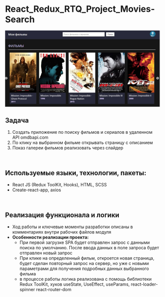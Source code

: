 # React_Redux_RTQ_Project_Movies-Search
 
![alt text](https://github.com/AntonioMikhailov/AntonioMikhailov/blob/main/assets/movies.jpg)
## Задача
1.	Создать приложение по поиску фильмов и сериалов в удаленном API omdbapi.com
2.	По клику на выбранном фильме открывать страницу с описанием 
3. Показ галереи фильмов реализовать через слайдер  
  

&nbsp;
## Используемые языки, технологии, пакеты:
-	React JS (Redux ToolKit, Hooks), HTML, SCSS
- Create-react-app, axios 

&nbsp;
## Реализация функционала и логики
-	Ход работы и ключевые моменты разработки описаны в комментариях внутри рабочих файлов модуля 
- **Особенности реализации проекта:**
    - При первой загрузке SPA будет отправлен запрос с данными поиска по умолчанию. После ввода данных в поле запроса будет отправлен новый запрос
    - При клике на определенный фильм, откроется новая страница, будет сделан повторный запрос на сервер, но уже с новыми параметрами для получения подробных данных выбранного фильма 
    -	в процессе работы логика реализована с помощь библиотеки  Redux ToolKit, хуков useState, UseEffect, useParams,  react-loader-spinner   react-router-dom 
  
    
